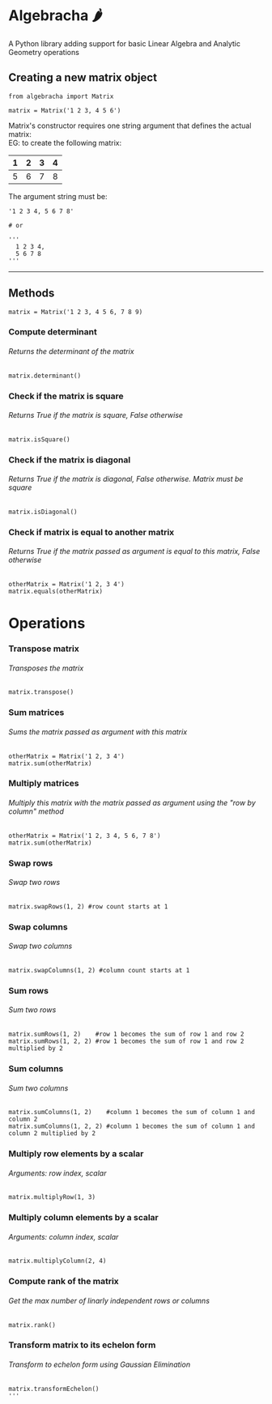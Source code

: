 # Algebracha 🌶
A Python library adding support for basic Linear Algebra and Analytic Geometry operations

## Creating a new matrix object

  ```
  from algebracha import Matrix
  
  matrix = Matrix('1 2 3, 4 5 6')
  ```
  Matrix's constructor requires one string argument that defines the actual matrix: <br>
  EG: to create the following matrix:
  
  | 1 | 2 | 3 | 4 |
  |---|---|---|---|
  | 5 | 6 | 7 | 8 |
  
  The argument string must be:
  ```
  '1 2 3 4, 5 6 7 8'
  
  # or
  
  '''
    1 2 3 4,
    5 6 7 8
  '''
  ``` 
---
## Methods
```
matrix = Matrix('1 2 3, 4 5 6, 7 8 9)
```

### Compute determinant
###### Returns the determinant of the matrix
`matrix.determinant()`

### Check if the matrix is square
###### Returns True if the matrix is square, False otherwise
`matrix.isSquare()` 

### Check if the matrix is diagonal
###### Returns True if the matrix is diagonal, False otherwise. Matrix must be square
`matrix.isDiagonal()`

### Check if matrix is equal to another matrix
###### Returns True if the matrix passed as argument is equal to this matrix, False otherwise
```
otherMatrix = Matrix('1 2, 3 4')
matrix.equals(otherMatrix)
```

# Operations

### Transpose matrix
###### Transposes the matrix
`matrix.transpose()`

### Sum matrices
###### Sums the matrix passed as argument with this matrix
```
otherMatrix = Matrix('1 2, 3 4')
matrix.sum(otherMatrix)
```

### Multiply matrices
###### Multiply this matrix with the matrix passed as argument using the "row by column" method
```
otherMatrix = Matrix('1 2, 3 4, 5 6, 7 8')
matrix.sum(otherMatrix)
```


### Swap rows
###### Swap two rows
```
matrix.swapRows(1, 2) #row count starts at 1
```

### Swap columns
###### Swap two columns
```
matrix.swapColumns(1, 2) #column count starts at 1
```

### Sum rows
###### Sum two rows
```
matrix.sumRows(1, 2)    #row 1 becomes the sum of row 1 and row 2
matrix.sumRows(1, 2, 2) #row 1 becomes the sum of row 1 and row 2 multiplied by 2 
```

### Sum columns
###### Sum two columns
```
matrix.sumColumns(1, 2)    #column 1 becomes the sum of column 1 and column 2
matrix.sumColumns(1, 2, 2) #column 1 becomes the sum of column 1 and column 2 multiplied by 2 
```

### Multiply row elements by a scalar
###### Arguments: row index, scalar
```
matrix.multiplyRow(1, 3)
```

### Multiply column elements by a scalar
###### Arguments: column index, scalar
```
matrix.multiplyColumn(2, 4)
```

### Compute rank of the matrix
###### Get the max number of linarly independent rows or columns
```
matrix.rank()
```

### Transform matrix to its echelon form
###### Transform to echelon form using Gaussian Elimination
```
matrix.transformEchelon()
'''